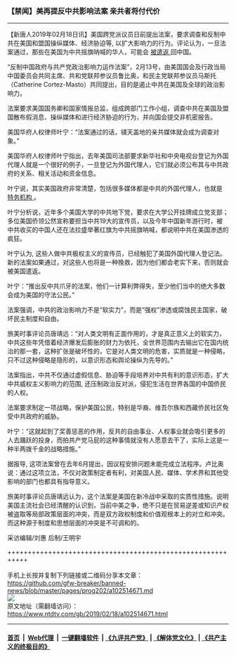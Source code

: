 ### 【禁闻】美再提反中共影响法案 亲共者将付代价
------------------------

<div class="post_content">
 <p>
  【新唐人2019年02月18日讯】美国跨党派议员日前提出法案，要求调查和反制中共在美国和盟国操纵媒体、经济胁迫等, 以扩大影响力的行为。评论认为，一旦法案通过，那些在美国为中共摇旗呐喊的华人，可能会
  <a href="https://www.ntdtv.com/gb/被遣返.htm">
   被遣返
  </a>
  回中国。
 </p>
 <p>
  “反制中国政府与共产党政治影响力运作法案”，2月13号，由美国国会及行政当局中国委员会共同主席、共和党联邦参议员鲁比奥，和民主党联邦参议员马斯托（Catherine Cortez-Masto）共同提出，目的是遏止中共在美国及全球的政治影响力。
 </p>
 <p>
  法案要求美国国务卿和国家情报总监，组成跨部门工作小组，调查中共在美国及盟国散布假消息、操纵媒体和进行经济胁迫的行为，并向国会提交非机密报告。
 </p>
 <p>
  美国华府人权律师叶宁：“法案通过的话，铺天盖地的亲共媒体就会成为调查对象。”
 </p>
 <p>
  美国华府人权律师叶宁指出，去年美国司法部要求新华社和中央电视台登记为外国代理人就是一个很好的例子，一旦登记为外国代理人，它们就必须公布其与中共政府的关系、相关活动和资金信息。
 </p>
 <p>
  叶宁说，其实美国政府非常清楚，包括很多媒体都是中共的外国代理人，也就是
  <a href="https://www.ntdtv.com/gb/特务机构.htm">
   特务机构
  </a>
  。
 </p>
 <p>
  叶宁分析说，近年多个美国大学的中共地下党，要求在大学公开挂牌成立党支部；多位美国侨领公然宣称要担当中共19大的宣传员，以及今年中国新年游行时，被中共收买的中国人还在法拉盛举著红旗为中共摇旗呐喊，都说明中共在美国渗透的疯狂。
 </p>
 <p>
  叶宁认为, 这些人做中共极权主义的宣传员，已经触犯了美国外国代理人登记法。新的法案如果通过，对这些人也将是一种挽救，因为他们都会老实下来，否则就会被美国遣返。
 </p>
 <p>
  叶宁：“推出反中共爪牙的法案，他们一计算利弊得失，至少他们当中的绝大多数会成为美国的守法公民。”
 </p>
 <p>
  法案强调，中共的政治影响力不是“软实力”，而是“强权”渗透或腐蚀民主国家，破坏民主制度和自由。
 </p>
 <p>
  旅美时事评论员唐靖远：“对人类文明有正面作用的，才是真正意义上的软实力，中共这些年凭借着经济爆发后膨胀的财力为依托，全世界范围内去输出它在国内统治的那一套，这种扩张是破坏性的，它是对人类文明的危害，实质就是一种侵略，只不过这种侵略是隐形的，以意识形态和舆论操纵为先导的。”
 </p>
 <p>
  法案指出，中共不仅通过虚假信息、胁迫等手段培养对中共有利的意识形态，扩大中共威权主义影响力的范围, 还压制政治反对派，侵犯生活在世界各国的中国侨民的人权。
 </p>
 <p>
  法案要求制定一项战略，保护美国公民，特别是华裔、维吾尔族和西藏侨民社区免受中共政府的威胁。
 </p>
 <p>
  叶宁：“这就起到了奖善惩恶的作用，反共的自由事业、人权事业就会吸引更多的人去踊跃的投身，而拍共产党马屁的这种事情就没有人愿意去干了，实际上这是一种半两拨千金的战略措施。”
 </p>
 <p>
  据报导, 这项法案曾在去年6月提出，因议程安排问题未能完成立法程序。卢比奥说：通过这项立法，不仅对政策制定者有利，对美国人民、媒体、学术界和其他受影响的部门也都具有指导意义。
 </p>
 <p>
  旅美时事评论员唐靖远认为，这个法案是美国在新冷战中采取的实质性措施。说明美国主流社会已经清醒的认识到，当前中美之争，绝不只是在贸易逆差或知识产权被盗取等局部政策层面的冲突，而是双方政权制度和价值观根本上的对立和冲突。而这种源于制度和思想层面的冲突是不可调和的。
 </p>
 <p>
  采访编辑/刘惠 后制/王明宇
 </p>
 <div class="single_ad">
 </div>
</div>

+++++++++++++++++++++++++++++++++++++++++++++++++++++++++++<br/><br/>
手机上长按并复制下列链接或二维码分享本文章：<br/>
https://github.com/gfw-breaker/banned-news/blob/master/pages/prog202/a102514671.md <br/>
<a href='https://github.com/gfw-breaker/banned-news/blob/master/pages/prog202/a102514671.md'><img src='https://github.com/gfw-breaker/banned-news/blob/master/pages/prog202/a102514671.md.png'/></a> <br/>
原文地址（需翻墙访问）：https://www.ntdtv.com/gb/2019/02/18/a102514671.html


------------------------
#### [首页](https://github.com/gfw-breaker/banned-news/blob/master/README.md) &nbsp;|&nbsp; [Web代理](https://github.com/labour-camp/helloworld) &nbsp;|&nbsp; [一键翻墙软件](https://github.com/gfw-breaker/nogfw/blob/master/README.md) &nbsp;| [《九评共产党》](https://github.com/gfw-breaker/9ping.md/blob/master/README.md#九评之一评共产党是什么) | [《解体党文化》](https://github.com/gfw-breaker/jtdwh.md/blob/master/README.md) | [《共产主义的终极目的》](https://github.com/gfw-breaker/gczydzjmd.md/blob/master/README.md)

